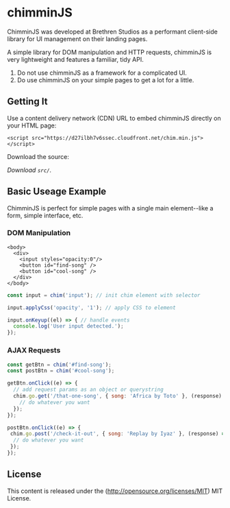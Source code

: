 # chimminJS #

ChimminJS was developed at Brethren Studios as a performant client-side library for UI management on their landing pages.

A simple library for DOM manipulation and HTTP requests, chimminJS is very lightweight and features a familiar, tidy API.

1. Do not use chimminJS as a framework for a complicated UI.
2. Do use chimminJS on your simple pages to get a lot for a little.

## Getting It ##

Use a content delivery network (CDN) URL to embed chimminJS directly on your HTML page:

```
<script src="https://d27ilbh7v6ssec.cloudfront.net/chim.min.js"></script>
```

Download the source:

*Download `src/`.*

## Basic Useage Example ##

ChimminJS is perfect for simple pages with a single main element--like a form, simple interface, etc.

### DOM Manipulation ###
```
<body>
  <div>
    <input styles="opacity:0"/>
    <button id="find-song" />
    <button id="cool-song" />
  </div>
</body>
```

```javascript
const input = chim('input'); // init chim element with selector

input.applyCss('opacity', '1'); // apply CSS to element

input.onKeyup((el) => { // handle events
  console.log('User input detected.');
});
```

### AJAX Requests ###
```javascript
const getBtn = chim('#find-song');
const postBtn = chim('#cool-song');

getBtn.onClick((e) => {
  // add request params as an object or querystring
  chim.go.get('/that-one-song', { song: 'Africa by Toto' }, (response) => {
    // do whatever you want
  });
});

postBtn.onClick((e) => {
 chim.go.post('/check-it-out', { song: 'Replay by Iyaz' }, (response) => {
  // do whatever you want
 });
});
```

## License ##
This content is released under the (http://opensource.org/licenses/MIT) MIT License.

